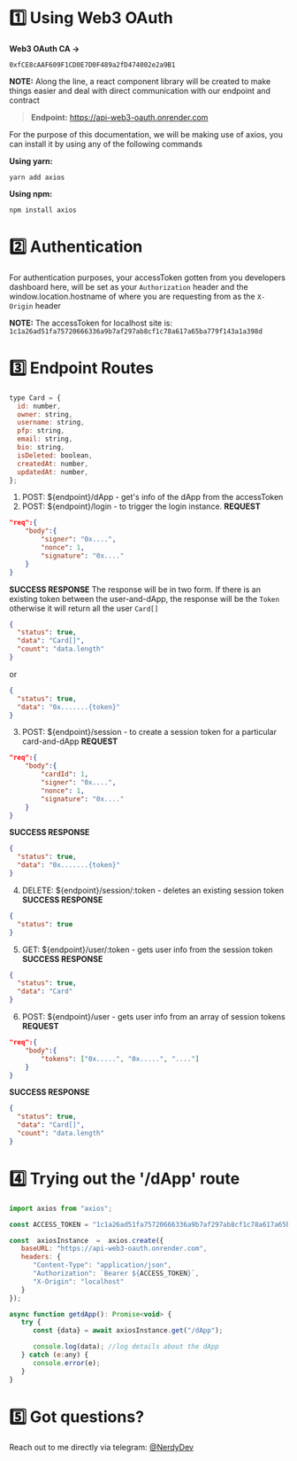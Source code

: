 # 1️⃣ Using Web3 OAuth

**Web3 OAuth CA &rarr;**

```
0xfCE8cAAF609F1CD0E7D0F489a2fD474002e2a9B1
```

**NOTE:** Along the line, a react component library will be created to make things easier and deal with direct communication with our endpoint and contract

> **Endpoint:** https://api-web3-oauth.onrender.com

For the purpose of this documentation, we will be making use of axios, you can install it by using any of the following commands

**Using yarn:**

    yarn add axios

**Using npm:**

    npm install axios

# 2️⃣ Authentication

For authentication purposes, your accessToken gotten from you developers dashboard here, will be set as your `Authorization` header and the window.location.hostname of where you are requesting from as the `X-Origin` header

**NOTE:** The accessToken for localhost site is: `1c1a26ad51fa75720666336a9b7af297ab8cf1c78a617a65ba779f143a1a398d`

# 3️⃣ Endpoint Routes

```javascript
type Card = {
  id: number,
  owner: string,
  username: string,
  pfp: string,
  email: string,
  bio: string,
  isDeleted: boolean,
  createdAt: number,
  updatedAt: number,
};
```

1. POST: ${endpoint}/dApp - get's info of the dApp from the accessToken
2. POST: ${endpoint}/login - to trigger the login instance.
   **REQUEST**

```json
"req":{
    "body":{
        "signer": "0x....",
        "nonce": 1,
        "signature": "0x...."
    }
}
```

**SUCCESS RESPONSE**
The response will be in two form. If there is an existing token between the user-and-dApp, the response will be the `Token` otherwise it will return all the user `Card[]`

```json
{
  "status": true,
  "data": "Card[]",
  "count": "data.length"
}
```

or

```json
{
  "status": true,
  "data": "0x.......{token}"
}
```

3. POST: ${endpoint}/session - to create a session token for a particular card-and-dApp
   **REQUEST**

```json
"req":{
    "body":{
        "cardId": 1,
        "signer": "0x....",
        "nonce": 1,
        "signature": "0x...."
    }
}
```

**SUCCESS RESPONSE**

```json
{
  "status": true,
  "data": "0x.......{token}"
}
```

4. DELETE: ${endpoint}/session/:token - deletes an existing session token
   **SUCCESS RESPONSE**

```json
{
  "status": true
}
```

5. GET: ${endpoint}/user/:token - gets user info from the session token
   **SUCCESS RESPONSE**

```json
{
  "status": true,
  "data": "Card"
}
```

6. POST: ${endpoint}/user - gets user info from an array of session tokens
   **REQUEST**

```json
"req":{
    "body":{
        "tokens": ["0x.....", "0x.....", "...."]
    }
}
```

**SUCCESS RESPONSE**

```json
{
  "status": true,
  "data": "Card[]",
  "count": "data.length"
}
```

# 4️⃣ Trying out the '/dApp' route

```javascript
import axios from "axios";

const ACCESS_TOKEN = "1c1a26ad51fa75720666336a9b7af297ab8cf1c78a617a65ba779f143a1a398d";

const  axiosInstance  =  axios.create({
   baseURL: "https://api-web3-oauth.onrender.com",
   headers: {
      "Content-Type": "application/json",
      "Authorization": `Bearer ${ACCESS_TOKEN}`,
      "X-Origin": "localhost"
   }
});

async function getdApp(): Promise<void> {
   try {
      const {data} = await axiosInstance.get("/dApp");

      console.log(data); //log details about the dApp
   } catch (e:any) {
      console.error(e);
   }
}
```

# 5️⃣ Got questions?

Reach out to me directly via telegram: [@NerdyDev](https://t.me/NerdyDev)
